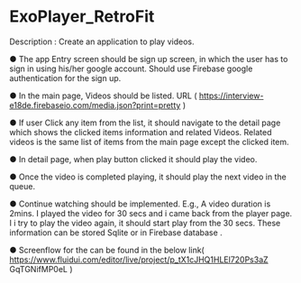 # ExoPlayer_RetroFit
Description :
Create an application to play videos.

● The app Entry screen should be sign up screen, in which the user has to
sign in using his/her google account. Should use Firebase google
authentication for the sign up.

● In the main page, Videos should be listed. URL
( https://interview-e18de.firebaseio.com/media.json?print=pretty )

● If user Click any item from the list, it should navigate to the detail page
which shows the clicked items information and related Videos. Related
videos is the same list of items from the main page except the clicked
item.

● In detail page, when play button clicked it should play the video.

● Once the video is completed playing, it should play the next video in the
queue.

● Continue watching should be implemented. E.g., A video duration is
2mins. I played the video for 30 secs and i came back from the player
page. I i try to play the video again, it should start play from the 30 secs.
These information can be stored Sqlite or in Firebase database .

● Screenflow for the can be found in the below
link( https://www.fluidui.com/editor/live/project/p_tX1cJHQ1HLEl720Ps3aZ
GqTGNifMP0eL )
